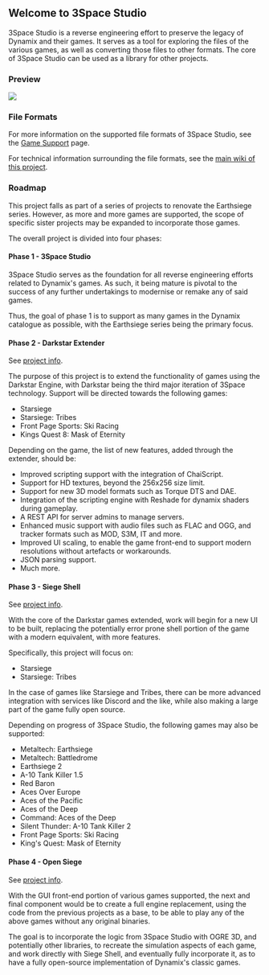 ## Welcome to 3Space Studio

3Space Studio is a reverse engineering effort to preserve the legacy of Dynamix and their games. It serves as a tool for exploring the files of the various games, as well as converting those files to other formats. The core of 3Space Studio can be used as a library for other projects.

### Preview

![](https://media.giphy.com/media/vRus9g5a1ZNSNKVSiR/source.gif)

### File Formats

For more information on the supported file formats of 3Space Studio, see the [Game Support](game-support) page.

For technical information surrounding the file formats, see the [main wiki of this project](https://github.com/matthew-rindel/3space-studio/wiki).

### Roadmap

This project falls as part of a series of projects to renovate the Earthsiege series. However, as more and more games are supported, the scope of specific sister projects may be expanded to incorporate those games.

The overall project is divided into four phases:

#### Phase 1 - 3Space Studio

3Space Studio serves as the foundation for all reverse engineering efforts related to Dynamix's games. As such, it being mature is pivotal to the success of any further undertakings to modernise or remake any of said games.

Thus, the goal of phase 1 is to support as many games in the Dynamix catalogue as possible, with the Earthsiege series being the primary focus.

#### Phase 2 - Darkstar Extender

See [project info](darkstar-extender).

The purpose of this project is to extend the functionality of games using the Darkstar Engine, with Darkstar being the third major iteration of 3Space technology. Support will be directed towards the following games:

* Starsiege
* Starsiege: Tribes
* Front Page Sports: Ski Racing
* Kings Quest 8: Mask of Eternity

Depending on the game, the list of new features, added through the extender, should be:

* Improved scripting support with the integration of ChaiScript.
* Support for HD textures, beyond the 256x256 size limit.
* Support for new 3D model formats such as Torque DTS and DAE.
* Integration of the scripting engine with Reshade for dynamix shaders during gameplay.
* A REST API for server admins to manage servers.
* Enhanced music support with audio files such as FLAC and OGG, and tracker formats such as MOD, S3M, IT and more.
* Improved UI scaling, to enable the game front-end to support modern resolutions without artefacts or workarounds.
* JSON parsing support.
* Much more.

#### Phase 3 - Siege Shell

See [project info](siege-shell).

With the core of the Darkstar games extended, work will begin for a new UI to be built, replacing the potentially error prone shell portion of the game with a modern equivalent, with more features.

Specifically, this project will focus on:

* Starsiege
* Starsiege: Tribes

In the case of games like Starsiege and Tribes, there can be more advanced integration with services like Discord and the like, while also making a large part of the game fully open source.

Depending on progress of 3Space Studio, the following games may also be supported:

* Metaltech: Earthsiege
* Metaltech: Battledrome
* Earthsiege 2
* A-10 Tank Killer 1.5
* Red Baron
* Aces Over Europe
* Aces of the Pacific
* Aces of the Deep
* Command: Aces of the Deep
* Silent Thunder: A-10 Tank Killer 2
* Front Page Sports: Ski Racing
* King's Quest: Mask of Eternity

#### Phase 4 - Open Siege

See [project info](open-siege).

With the GUI front-end portion of various games supported, the next and final component would be to create a full engine replacement, using the code from the previous projects as a base, to be able to play any of the above games without any original binaries.

The goal is to incorporate the logic from 3Space Studio with OGRE 3D, and potentially other libraries, to recreate the simulation aspects of each game, and work directly with Siege Shell, and eventually fully incorporate it, as to have a fully open-source implementation of Dynamix's classic games.



